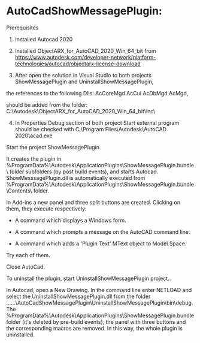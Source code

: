 # AutoCadShowMessagePlugin:

Prerequisites

1. Installed Autocad 2020

2. Installed ObjectARX_for_AutoCAD_2020_Win_64_bit from https://www.autodesk.com/developer-network/platform-technologies/autocad/objectarx-license-download

3. After open the solution in Visual Studio to both projects
ShowMessagePlugin and
UninstallShowMessagePlugin,

the references to the following Dlls:
AcCoreMgd
AcCui
AcDbMgd
AcMgd,

should be added from the folder: 
C:\Autodesk\ObjectARX_for_AutoCAD_2020_Win_64_bit\inc\

4. In Properties Debug section of both project Start external program should be checked with 
C:\Program Files\Autodesk\AutoCAD 2020\acad.exe

Start the project ShowMessagePlugin.

It creates the plugin in %ProgramData%\Autodesk\ApplicationPlugins\ShowMessagePlugin.bundle\ folder subfolders (by post build events),
and starts Autocad. ShowMesssagePlugin.dll is automatically executed from %ProgramData%\Autodesk\ApplicationPlugins\ShowMessagePlugin.bundle\Contents\ folder.

In Add-ins a new panel and three split buttons are created. Clicking on them, they execute respectively:

- A command which displays a Windows form.

- A command which prompts a message on the AutoCAD command line.

- A command which adds a 'Plugin Text' MText object to Model Space.

Try each of them.

Close AutoCad.

To uninstall the plugin, start UninstallShowMessagePlugin project..

In Autocad,  open a New Drawing.  In the command line enter NETLOAD and
select the UninstallShowMessagePlugin.dll  from the folder ......\AutoCadShowMessagePlugin\UninstallShowMessagePlugin\bin\debug.
The %ProgramData%\Autodesk\ApplicationPlugins\ShowMessagePlugin.bundle folder (it's deleted by pre-build events), the panel with three buttons and the corresponding macros are removed.  In this way, the whole plugin is uninstalled.



